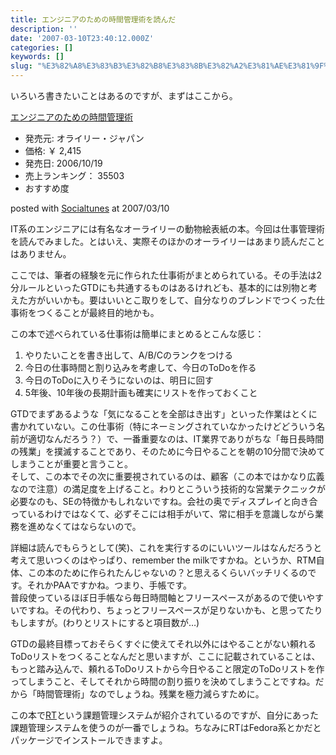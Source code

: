```yaml
---
title: エンジニアのための時間管理術を読んだ
description: ''
date: '2007-03-10T23:40:12.000Z'
categories: []
keywords: []
slug: "%E3%82%A8%E3%83%B3%E3%82%B8%E3%83%8B%E3%82%A2%E3%81%AE%E3%81%9F%E3%82%81%E3%81%AE%E6%99%82%E9%96%93%E7%AE%A1%E7%90%86%E8%A1%93%E3%82%92%E8%AA%AD%E3..."
---
```

いろいろ書きたいことはあるのですが、まずはここから。

[エンジニアのための時間管理術](http://www.amazon.co.jp/exec/obidos/ASIN/4873113075/mrchildrenonl-22/ref=nosim "エンジニアのための時間管理術")

*   発売元: オライリー・ジャパン
*   価格: ￥ 2,415
*   発売日: 2006/10/19
*   売上ランキング： 35503
*   おすすめ度

posted with [Socialtunes](http://socialtunes.net) at 2007/03/10

IT系のエンジニアには有名なオーライリーの動物絵表紙の本。今回は仕事管理術を読んでみました。とはいえ、実際そのほかのオーライリーはあまり読んだことはありません。

ここでは、筆者の経験を元に作られた仕事術がまとめられている。その手法は2分ルールといったGTDにも共通するものはあるけれども、基本的には別物と考えた方がいいかも。要はいいとこ取りをして、自分なりのブレンドでつくった仕事術をつくることが最終目的地かも。

この本で述べられている仕事術は簡単にまとめるとこんな感じ：

1.  やりたいことを書き出して、A/B/Cのランクをつける
2.  今日の仕事時間と割り込みを考慮して、今日のToDoを作る
3.  今日のToDoに入りそうにないのは、明日に回す
4.  5年後、10年後の長期計画も確実にリストを作っておくこと

GTDでまずあるような「気になることを全部はき出す」といった作業はとくに書かれていない。この仕事術（特にネーミングされていなかったけどどういう名前が適切なんだろう？）で、一番重要なのは、IT業界でありがちな「毎日長時間の残業」を撲滅することであり、そのために今日やることを朝の10分間で決めてしまうことが重要と言うこと。  
そして、この本でその次に重要視されているのは、顧客（この本ではかなり広義なので注意）の満足度を上げること。わりとこういう技術的な営業テクニックが必要なのも、SEの特徴かもしれないですね。会社の奥でディスプレイと向き合っているわけではなくて、必ずそこには相手がいて、常に相手を意識しながら業務を進めなくてはならないので。

詳細は読んでもらうとして(笑)、これを実行するのにいいツールはなんだろうと考えて思いつくのはやっぱり、remember the milkですかね。というか、RTM自体、この本のために作られたんじゃないの？と思えるくらいバッチリくるのです。それかPAAですかね。つまり、手帳です。  
普段使っているほぼ日手帳なら毎日時間軸とフリースペースがあるので使いやすいですね。その代わり、ちょっとフリースペースが足りないかも、と思ってたりもしますが。(わりとリストにすると項目数が…)

GTDの最終目標っておそらくすぐに使えてそれ以外にはやることがない頼れるToDoリストをつくることなんだと思いますが、ここに記載されていることは、もっと踏み込んで、頼れるToDoリストから今日やること限定のToDoリストを作ってしまうこと、そしてそれから時間の割り振りを決めてしまうことですね。だから「時間管理術」なのでしょうね。残業を極力減らすために。

この本で[RT](http://bestpractical.com/rt/)という課題管理システムが紹介されているのですが、自分にあった課題管理システムを使うのが一番でしょうね。ちなみにRTはFedora系とかだとパッケージでインストールできますよ。